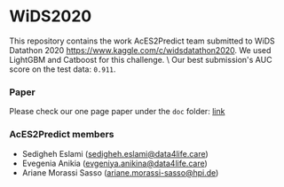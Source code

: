 # WiDS2020
This repository contains the work AcES2Predict team submitted to WiDS Datathon 2020 https://www.kaggle.com/c/widsdatathon2020. We used LightGBM and Catboost for this challenge. \\
Our best submission's AUC score on the test data: `0.911`.

### Paper
Please check our one page paper under the `doc` folder: [link](https://github.com/arianesasso/WiDS2020/blob/master/doc/WIDS_2020.pdf)

### AcES2Predict members
* Sedigheh Eslami (sedigheh.eslami@data4life.care)
* Evegenia Anikia (evgeniya.anikina@data4life.care)
* Ariane Morassi Sasso (ariane.morassi-sasso@hpi.de)

